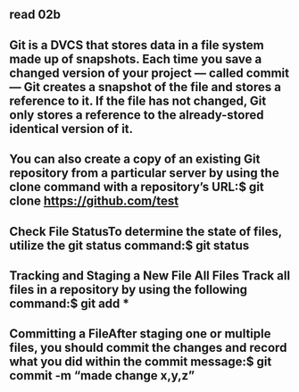 ## read 02b
## Git is a DVCS that stores data in a file system made up of snapshots. Each time you save a changed version of your project — called commit — Git creates a snapshot of the file and stores a reference to it. If the file has not changed, Git only stores a reference to the already-stored identical version of it.


## You can also create a copy of an existing Git repository from a particular server by using the clone command with a repository’s URL:$ git clone https://github.com/test

## Check File StatusTo determine the state of files, utilize the git status command:$ git status
## Tracking and Staging a New File All Files Track all files in a repository by using the following command:$ git add *

## Committing a FileAfter staging one or multiple files, you should commit the changes and record what you did within the commit message:$ git commit -m “made change x,y,z”



